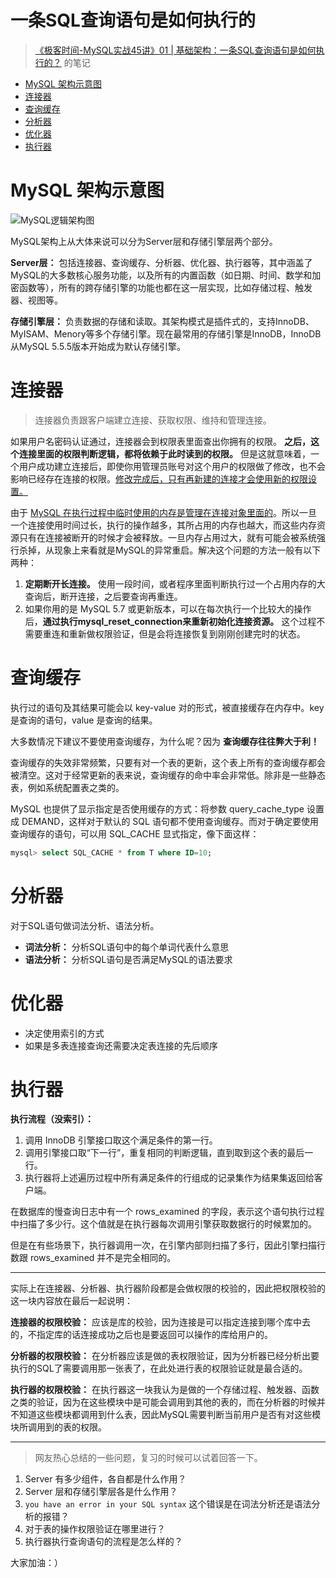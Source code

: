 <h1>一条SQL查询语句是如何执行的</h1>

> [《极客时间-MySQL实战45讲》01 | 基础架构：一条SQL查询语句是如何执行的？](https://time.geekbang.org/column/intro/100020801) 的笔记

- [MySQL 架构示意图](#mysql-架构示意图)
- [连接器](#连接器)
- [查询缓存](#查询缓存)
- [分析器](#分析器)
- [优化器](#优化器)
- [执行器](#执行器)

# MySQL 架构示意图

![MySQL逻辑架构图](https://wrp-blog-image.oss-cn-beijing.aliyuncs.com/blog-images/MySQL逻辑架构图.jpg)

MySQL架构上从大体来说可以分为Server层和存储引擎层两个部分。

**Server层：** 包括连接器、查询缓存、分析器、优化器、执行器等，其中涵盖了MySQL的大多数核心服务功能，以及所有的内置函数（如日期、时间、数学和加密函数等），所有的跨存储引擎的功能也都在这一层实现，比如存储过程、触发器、视图等。

**存储引擎层：** 负责数据的存储和读取。其架构模式是插件式的，支持InnoDB、MyISAM、Menory等多个存储引擎。现在最常用的存储引擎是InnoDB，InnoDB从MySQL 5.5.5版本开始成为默认存储引擎。

# 连接器

> 连接器负责跟客户端建立连接、获取权限、维持和管理连接。

如果用户名密码认证通过，连接器会到权限表里面查出你拥有的权限。 **之后，这个连接里面的权限判断逻辑，都将依赖于此时读到的权限。** 但是这就意味着，一个用户成功建立连接后，即使你用管理员账号对这个用户的权限做了修改，也不会影响已经存在连接的权限。<u>修改完成后，只有再新建的连接才会使用新的权限设置。</u>

由于 <u>MySQL 在执行过程中临时使用的内存是管理在连接对象里面的</u>。所以一旦一个连接使用时间过长，执行的操作越多，其所占用的内存也越大，而这些内存资源只有在连接被断开的时候才会被释放。一旦内存占用过大，就有可能会被系统强行杀掉，从现象上来看就是MySQL的异常重启。解决这个问题的方法一般有以下两种：
1. **定期断开长连接。** 使用一段时间，或者程序里面判断执行过一个占用内存的大查询后，断开连接，之后要查询再重连。
2. 如果你用的是 MySQL 5.7 或更新版本，可以在每次执行一个比较大的操作后，**通过执行mysql_reset_connection来重新初始化连接资源。** 这个过程不需要重连和重新做权限验证，但是会将连接恢复到刚刚创建完时的状态。

# 查询缓存

执行过的语句及其结果可能会以 key-value 对的形式，被直接缓存在内存中。key 是查询的语句，value 是查询的结果。

大多数情况下建议不要使用查询缓存，为什么呢？因为 **查询缓存往往弊大于利！**

查询缓存的失效非常频繁，只要有对一个表的更新，这个表上所有的查询缓存都会被清空。这对于经常更新的表来说，查询缓存的命中率会非常低。除非是一些静态表，例如系统配置表之类的。

MySQL 也提供了显示指定是否使用缓存的方式：将参数 query_cache_type 设置成 DEMAND，这样对于默认的 SQL 语句都不使用查询缓存。而对于确定要使用查询缓存的语句，可以用 SQL_CACHE 显式指定，像下面这样：

```sql
mysql> select SQL_CACHE * from T where ID=10;
```

# 分析器
对于SQL语句做词法分析、语法分析。

- **词法分析：** 分析SQL语句中的每个单词代表什么意思
- **语法分析：** 分析SQL语句是否满足MySQL的语法要求

# 优化器
- 决定使用索引的方式
- 如果是多表连接查询还需要决定表连接的先后顺序

# 执行器

**执行流程（没索引）：**

1. 调用 InnoDB 引擎接口取这个满足条件的第一行。
2. 调用引擎接口取“下一行”，重复相同的判断逻辑，直到取到这个表的最后一行。
3. 执行器将上述遍历过程中所有满足条件的行组成的记录集作为结果集返回给客户端。

在数据库的慢查询日志中有一个 rows_examined 的字段，表示这个语句执行过程中扫描了多少行。这个值就是在执行器每次调用引擎获取数据行的时候累加的。

但是在有些场景下，执行器调用一次，在引擎内部则扫描了多行，因此引擎扫描行数跟 rows_examined 并不是完全相同的。

---

实际上在连接器、分析器、执行器阶段都是会做权限的校验的，因此把权限校验的这一块内容放在最后一起说明：

**连接器的权限校验：** 应该是库的校验，因为连接是可以指定连接到哪个库中去的，不指定库的话连接成功之后也是要返回可以操作的库给用户的。

**分析器的权限校验：** 在分析器应该是做的表权限验证，因为分析器已经分析出要执行的SQL了需要调用那一张表了，在此处进行表的权限验证就是最合适的。

**执行器的权限校验：** 在执行器这一块我认为是做的一个存储过程、触发器、函数之类的验证，因为在这些模块中是可能会调用到其他的表的，而在分析器的时候并不知道这些模块都调用到什么表，因此MySQL需要判断当前用户是否有对这些模块所调用到的表的权限。

--- 

> 网友热心总结的一些问题，复习的时候可以试着回答一下。

1. Server 有多少组件，各自都是什么作用？
2. Server 层和存储引擎层各是什么作用？
3. `you have an error in your SQL syntax` 这个错误是在词法分析还是语法分析的报错？
4. 对于表的操作权限验证在哪里进行？
5. 执行器执行查询语句的流程是怎么样的？

大家加油：）